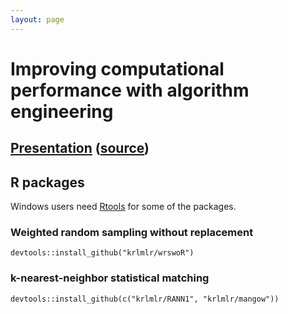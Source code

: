 ```yaml
---
layout: page
---
```


# Improving computational performance with algorithm engineering

## [Presentation](presentation/) ([source](https://github.com/krlmlr-useR15/krlmlr-useR15.github.io/tree/master/_presentation))

## R packages

Windows users need [Rtools](http://cran.r-project.org/bin/windows/Rtools/) for some of the packages.

### Weighted random sampling without replacement

```
devtools::install_github("krlmlr/wrswoR")
```

### k-nearest-neighbor statistical matching

```
devtools::install_github(c("krlmlr/RANN1", "krlmlr/mangow"))
```

